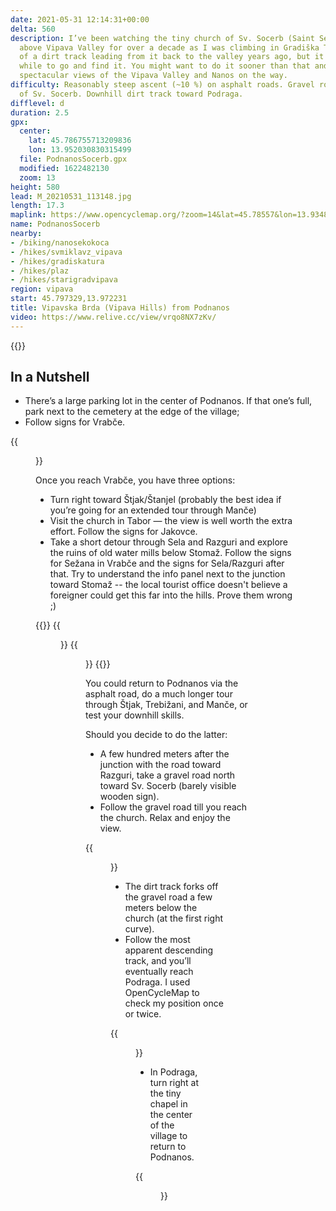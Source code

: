 ```yaml
---
date: 2021-05-31 12:14:31+00:00
delta: 560
description: I’ve been watching the tiny church of Sv. Socerb (Saint Servulus) high
  above Vipava Valley for over a decade as I was climbing in Gradiška Tura. I’ve heard
  of a dirt track leading from it back to the valley years ago, but it took me a long
  while to go and find it. You might want to do it sooner than that and enjoy the
  spectacular views of the Vipava Valley and Nanos on the way.
difficulty: Reasonably steep ascent (~10 %) on asphalt roads. Gravel road to the church
  of Sv. Socerb. Downhill dirt track toward Podraga.
difflevel: d
duration: 2.5
gpx:
  center:
    lat: 45.786755713209836
    lon: 13.952030830315499
  file: PodnanosSocerb.gpx
  modified: 1622482130
  zoom: 13
height: 580
lead: M_20210531_113148.jpg
length: 17.3
maplink: https://www.opencyclemap.org/?zoom=14&lat=45.78557&lon=13.93481&layers=B0000
name: PodnanosSocerb
nearby:
- /biking/nanosekokoca
- /hikes/svmiklavz_vipava
- /hikes/gradiskatura
- /hikes/plaz
- /hikes/starigradvipava
region: vipava
start: 45.797329,13.972231
title: Vipavska Brda (Vipava Hills) from Podnanos
video: https://www.relive.cc/view/vrqo8NX7zKv/
---
```

{{<hike-details description="yes">}}

## In a Nutshell

* There’s a large parking lot in the center of Podnanos. If that one’s full, park next to the cemetery at the edge of the village;
* Follow signs for Vrabče.

{{<figure src="M_20210531_100346.jpg" caption="Above Podnanos">}}

Once you reach Vrabče, you have three options:

* Turn right toward Štjak/Štanjel (probably the best idea if you’re going for an extended tour through Manče)
* Visit the church in Tabor — the view is well worth the extra effort. Follow the signs for Jakovce.
* Take a short detour through Sela and Razguri and explore the ruins of old water mills below Stomaž. Follow the signs for Sežana in Vrabče and the signs for Sela/Razguri after that. Try to understand the info panel next to the junction toward Stomaž -- the local tourist office doesn't believe a foreigner could get this far into the hills. Prove them wrong ;)

{{<gallery>}}
{{<figure src="M_20210531_104801.jpg" caption="The road toward Sela">}}
{{<figure src="M_20210531_105534.jpg" caption="Karst plateau">}}
{{</gallery>}}

You could return to Podnanos via the asphalt road, do a much longer tour through Štjak, Trebižani, and Manče, or test your downhill skills. 

Should you decide to do the latter:

* A few hundred meters after the junction with the road toward Razguri, take a gravel road north toward Sv. Socerb (barely visible wooden sign).
* Follow the gravel road till you reach the church. Relax and enjoy the view.

{{<figure src="M_20210531_113242.jpg" caption="The view from sv. Socerb">}}

* The dirt track forks off the gravel road a few meters below the church (at the first right curve).
* Follow the most apparent descending track, and you’ll eventually reach Podraga. I used OpenCycleMap to check my position once or twice.

{{<figure src="M_20210531_114824.jpg" caption="One of the easier parts of the dirt track">}}

* In Podraga, turn right at the tiny chapel in the center of the village to return to Podnanos.

{{<figure src="M_20210531_115302.jpg" caption="Above Podraga -- almost done with the dirt track">}}
